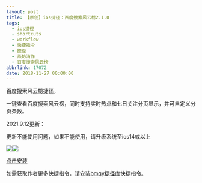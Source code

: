 ```yaml
---
layout: post
title: 【原创】ios捷径：百度搜索风云榜2.1.0
tags:
  - ios捷径
  - shortcuts
  - workflow
  - 快捷指令
  - 捷径
  - 燕坊清作
  - 百度搜索风云榜
abbrlink: 17072
date: 2018-11-27 00:00:00
---
```


百度搜索风云榜捷径，

一键查看百度搜索风云榜，同时支持实时热点和七日关注分页显示，并可自定义分页条数。

2021.9.12更新：

更新不能使用问题，如果不能使用，请升级系统至ios14或以上

![](http://image.bmqy.net/wp-content/uploads/2018/11/img_1860.jpg)![](http://image.bmqy.net/wp-content/uploads/2018/11/img_1861.jpg)

[点击安装](https://www.icloud.com/shortcuts/a30562cd90ab4e4aa3d5fda1ff0ffbf7)

如需获取作者更多快捷指令，请安装[bmqy捷径库](https://www.icloud.com/shortcuts/064d72c6690a41b9b6d03f7e9084d022)快捷指令。
